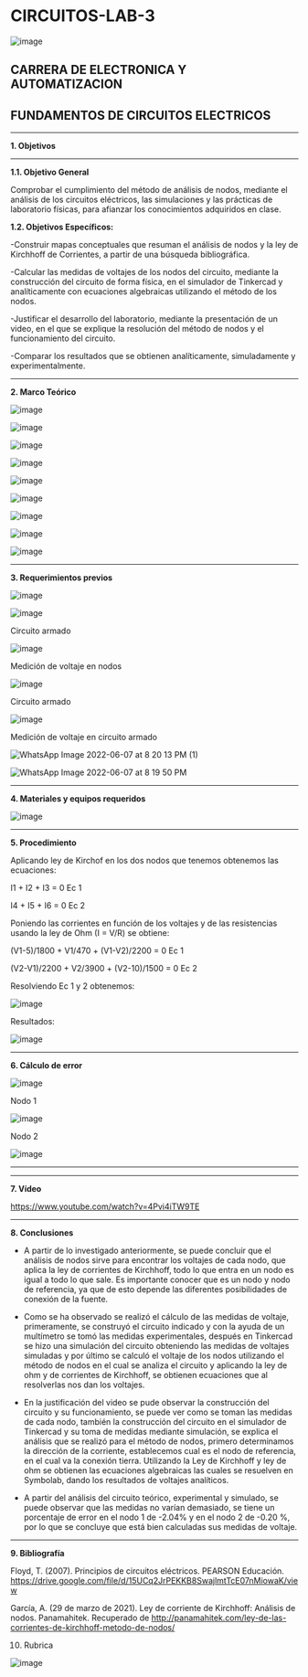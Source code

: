 # CIRCUITOS-LAB-3

![image](https://user-images.githubusercontent.com/105686218/169063263-fec46540-3f80-4755-af10-c6e466470348.png)        

## CARRERA DE ELECTRONICA Y AUTOMATIZACION

## FUNDAMENTOS DE CIRCUITOS ELECTRICOS

***

**1. Objetivos**


***
   **1.1. Objetivo General** 

Comprobar el cumplimiento del método de análisis de nodos, mediante el análisis de los circuitos eléctricos, las simulaciones y las prácticas de laboratorio físicas, para afianzar los conocimientos adquiridos en clase.

  **1.2. Objetivos Específicos:**
   
-Construir mapas conceptuales que resuman el análisis de nodos y la ley de Kirchhoff de Corrientes, a partir de una búsqueda bibliográfica.

-Calcular las medidas de voltajes de los nodos del circuito, mediante la construcción del circuito de forma física, en el simulador de Tinkercad y analíticamente con ecuaciones algebraicas utilizando el método de los nodos.

-Justificar el desarrollo del laboratorio, mediante la presentación de un video, en el que se explique la resolución del método de nodos y el funcionamiento del circuito.

-Comparar los resultados que se obtienen analíticamente, simuladamente y experimentalmente.

***

**2. Marco Teórico**

![image](https://user-images.githubusercontent.com/105686218/172087924-5c8c0890-2d5a-43b4-aaf6-2ab9cc6bc9ef.png)

![image](https://user-images.githubusercontent.com/105686218/172087959-59e2ab10-0af0-493f-ad0d-e8ec07c2e374.png)

![image](https://user-images.githubusercontent.com/105686218/172087978-c33ad0d5-d0ad-4434-bb74-171b06763826.png)

![image](https://user-images.githubusercontent.com/105686218/172087998-1ded4240-a7c3-4b97-be82-97393bf53144.png)

![image](https://user-images.githubusercontent.com/105686218/172088057-211dfa67-dbb7-433a-90ae-78c1f8dfd9dc.png)

![image](https://user-images.githubusercontent.com/105686218/172088074-2292abdb-4978-4cb1-b813-82acff1735d1.png)

![image](https://user-images.githubusercontent.com/105686218/172088098-25181a87-51ba-446c-8f3f-b0bb6c652a08.png)

![image](https://user-images.githubusercontent.com/105686218/172088130-e40f21f6-2466-451d-9d21-8224e64ecc2d.png)

![image](https://user-images.githubusercontent.com/105686218/172088156-c890773a-266f-4b15-b666-88e924296b7c.png)



***

**3. Requerimientos previos**

![image](https://user-images.githubusercontent.com/94011974/172238605-0d577f32-e0e9-4b03-ad1e-d35760f89284.png)

![image](https://user-images.githubusercontent.com/94011974/172238627-1759ebbb-75e6-42d7-ae02-8f5792becbd8.png)

Circuito armado

![image](https://user-images.githubusercontent.com/94011974/172238580-170f4977-fae0-4612-b07f-dd803ec04d86.png)

Medición de voltaje en nodos

![image](https://user-images.githubusercontent.com/94011974/172238656-6a69ccf6-2383-48a2-849a-bd91ac652709.png)

Circuito armado

![image](https://user-images.githubusercontent.com/94011974/172277841-af183ca0-eff2-4642-a29f-4bd2a50ca808.png)

Medición de voltaje en circuito armado

![WhatsApp Image 2022-06-07 at 8 20 13 PM (1)](https://user-images.githubusercontent.com/94011974/172511223-8e5862ec-0110-4fb2-9df1-7cf58fd8af0a.jpeg)

![WhatsApp Image 2022-06-07 at 8 19 50 PM](https://user-images.githubusercontent.com/94011974/172511247-3c2748f1-473c-4e81-9b6f-ed89c7625cd6.jpeg)

***

**4. Materiales y equipos requeridos**

![image](https://user-images.githubusercontent.com/94011974/172239110-f5437525-a06c-43cd-9bb6-4a3e73e3a21d.png)

***

**5. Procedimiento**

Aplicando ley de Kirchof en los dos nodos que tenemos obtenemos las ecuaciones:

I1 + I2 + I3 = 0       Ec 1

I4 + I5 + I6 = 0       Ec 2

Poniendo las corrientes en función de los voltajes y de las resistencias usando la ley de Ohm (I = V/R) se obtiene:

(V1-5)/1800 + V1/470 + (V1-V2)/2200 = 0         Ec 1

(V2-V1)/2200 + V2/3900 + (V2-10)/1500 = 0       Ec 2

Resolviendo Ec 1 y 2 obtenemos:

![image](https://user-images.githubusercontent.com/94011974/172251756-f80ff86e-3419-4ea3-b9f0-da24b14191e9.png)

Resultados:

![image](https://user-images.githubusercontent.com/94011974/172252860-745e0727-c402-418e-85b0-776d16acc9e9.png)
 
***

**6. Cálculo de error**

![image](https://user-images.githubusercontent.com/94011974/170057592-12d7c136-22cd-4cac-9532-0e92eb81f1b9.png)

Nodo 1

![image](https://user-images.githubusercontent.com/105259459/172268639-fd91deb7-60ed-49d5-b08c-09a5f702a965.png)

Nodo 2

![image](https://user-images.githubusercontent.com/105259459/172268698-b4f9f955-798b-4f01-a06f-9298bf6907ef.png)


***


***

**7. Vídeo**

https://www.youtube.com/watch?v=4Pvi4iTW9TE

***

**8. Conclusiones**

- A partir de lo investigado anteriormente, se puede concluir que el análisis de nodos sirve para encontrar los voltajes de cada nodo, que aplica la ley de corrientes de Kirchhoff, todo lo que entra en un nodo es igual a todo lo que sale. Es importante conocer que es un nodo y nodo de referencia, ya que de esto depende las diferentes posibilidades de conexión de la fuente.

- Como se ha observado se realizó el cálculo de las medidas de voltaje, primeramente, se construyó el circuito indicado y con la ayuda de un multímetro se tomó las medidas experimentales, después en Tinkercad se hizo una simulación del circuito obteniendo las medidas de voltajes simuladas y por último se calculó el voltaje de los nodos utilizando el método de nodos en el cual se analiza el circuito y aplicando la ley de ohm y de corrientes de Kirchhoff, se obtienen ecuaciones que al  resolverlas nos dan los voltajes.

- En la justificación del video se pude observar la construcción del circuito y su funcionamiento, se puede ver como se toman las medidas de cada nodo, también la construcción del circuito en el simulador de Tinkercad y su toma de medidas mediante simulación, se explica el análisis que se realizó para el método de nodos, primero determinamos la dirección de la corriente, establecemos cual es el nodo de referencia, en el cual va la conexión tierra. Utilizando la Ley de Kirchhoff y ley de ohm se obtienen las ecuaciones algebraicas las cuales se resuelven en Symbolab, dando los resultados de voltajes analíticos.

- A partir del análisis del circuito teórico, experimental y simulado, se puede observar que las medidas no varían demasiado, se tiene un porcentaje de error en el nodo 1 de -2.04% y en el nodo 2 de -0.20 %, por lo que se concluye que está bien calculadas sus medidas de voltaje.
***

**9. Bibliografía**

Floyd, T. (2007). Principios de circuitos eléctricos. PEARSON Educación. https://drive.google.com/file/d/15UCq2JrPEKKB8SwajlmtTcE07nMiowaK/view

García, A. (29 de marzo de 2021). Ley de corriente de Kirchhoff: Análisis de nodos. Panamahitek. Recuperado de http://panamahitek.com/ley-de-las-corrientes-de-kirchhoff-metodo-de-nodos/

10. Rubrica

![image](https://user-images.githubusercontent.com/94011974/169427061-265123c2-f557-4b9a-9ef6-5a545e89aff2.png)
